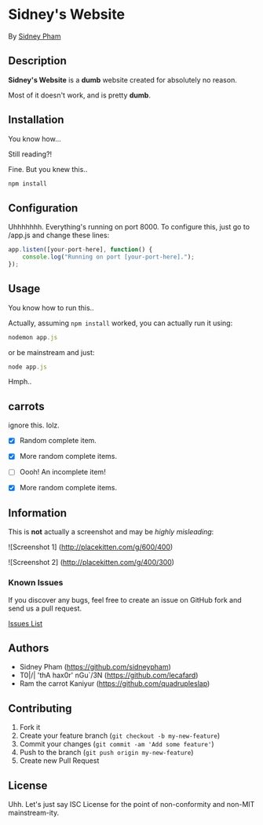 # Sidney's Website

By [Sidney Pham](https://github.com/sidneypham/)



## Description

**Sidney's Website** is a **dumb** website created for absolutely no reason. 

Most of it doesn't work, and is pretty **dumb**.



## Installation

You know how...

Still reading?!

Fine. But you knew this..

```js
npm install
```



## Configuration

Uhhhhhhh. Everything's running on port 8000. To configure this, just go to /app.js and change these lines:
```js
app.listen([your-port-here], function() {
    console.log("Running on port [your-port-here].");
});
```



## Usage

You know how to run this..

Actually, assuming `npm install` worked, you can actually run it using:

```js
nodemon app.js
```

or be mainstream and just:

```js
node app.js
```

Hmph..



## carrots

ignore this. lolz.

- [x] Random complete item.
- [x] More random complete items.
- [ ] Oooh! An incomplete item!
- [x] More random complete items.



## Information

This is **not** actually a screenshot and may be *highly misleading*: 


![Screenshot 1]
(http://placekitten.com/g/600/400)

![Screenshot 2]
(http://placekitten.com/g/400/300)



### Known Issues

If you discover any bugs, feel free to create an issue on GitHub fork and
send us a pull request.

[Issues List](https://github.com/sidneypham/sidneyswebsite/issues)



## Authors

* Sidney Pham (https://github.com/sidneypham)
* T0|\/| 'thA hax0r' nGu`/3N (https://github.com/lecafard)
* Ram the carrot Kaniyur (https://github.com/quadrupleslap)



## Contributing

1. Fork it
2. Create your feature branch (`git checkout -b my-new-feature`)
3. Commit your changes (`git commit -am 'Add some feature'`)
4. Push to the branch (`git push origin my-new-feature`)
5. Create new Pull Request



## License

Uhh. Let's just say ISC License for the point of non-conformity and non-MIT mainstream-ity.


